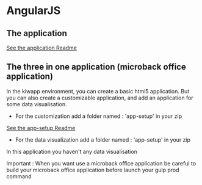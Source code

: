 # AngularJS
 
## The application
 
 <a href="app/Readme.md">See the application Readme</a> 
 
## The three in one application (microback office application)

In the kiwapp environment, you can create a basic html5 application.
But you can also create a customizable application, and add an application for some data visualisation. 

 - For the customization add a folder named : 'app-setup' in your zip
 
 <a href="app-setup/Readme.md">See the app-setup Readme</a>
 
 - For the data visualization add a folder named : 'app-setup' in your zip
 
 In this application you haven't any data visualisation
 
Important : When you want use a microback office application be careful to build your microback office application before launch your gulp prod command 


